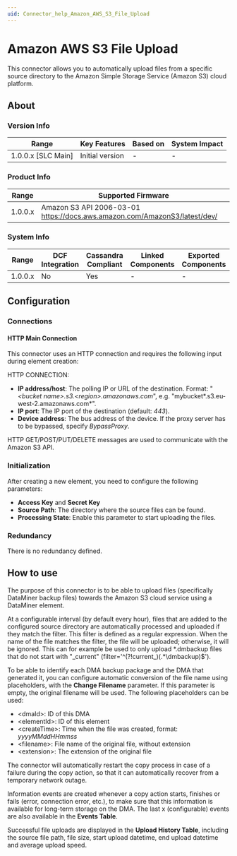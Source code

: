 ```yaml
---
uid: Connector_help_Amazon_AWS_S3_File_Upload
---
```


# Amazon AWS S3 File Upload

This connector allows you to automatically upload files from a specific source directory to the Amazon Simple Storage Service (Amazon S3) cloud platform.

## About

### Version Info

| **Range**            | **Key Features** | **Based on** | **System Impact** |
|----------------------|------------------|--------------|-------------------|
| 1.0.0.x \[SLC Main\] | Initial version  | \-           | \-                |

### Product Info

| **Range** | **Supported Firmware**                                                      |
|-----------|-----------------------------------------------------------------------------|
| 1.0.0.x   | Amazon S3 API 2006-03-01 <https://docs.aws.amazon.com/AmazonS3/latest/dev/> |

### System Info

| **Range** | **DCF Integration** | **Cassandra Compliant** | **Linked Components** | **Exported Components** |
|-----------|---------------------|-------------------------|-----------------------|-------------------------|
| 1.0.0.x   | No                  | Yes                     | \-                    | \-                      |

## Configuration

### Connections

#### HTTP Main Connection

This connector uses an HTTP connection and requires the following input during element creation:

HTTP CONNECTION:

- **IP address/host**: The polling IP or URL of the destination. Format: "*\<bucket name\>.s3.\<region\>.amazonaws.com*", e.g. "mybucket*.s3.eu-west-2.amazonaws.com*".
- **IP port**: The IP port of the destination (default: *443*).
- **Device address**: The bus address of the device. If the proxy server has to be bypassed, specify *BypassProxy*.

HTTP GET/POST/PUT/DELETE messages are used to communicate with the Amazon S3 API.

### Initialization

After creating a new element, you need to configure the following parameters:

- **Access Key** and **Secret Key**
- **Source Path**: The directory where the source files can be found.
- **Processing State**: Enable this parameter to start uploading the files.

### Redundancy

There is no redundancy defined.

## How to use

The purpose of this connector is to be able to upload files (specifically DataMiner backup files) towards the Amazon S3 cloud service using a DataMiner element.

At a configurable interval (by default every hour), files that are added to the configured source directory are automatically processed and uploaded if they match the filter. This filter is defined as a regular expression. When the name of the file matches the filter, the file will be uploaded; otherwise, it will be ignored. This can for example be used to only upload \*.dmbackup files that do not start with "\_current" (filter='^(?!current\_)(.\*\\dmbackup)\$').

To be able to identify each DMA backup package and the DMA that generated it, you can configure automatic conversion of the file name using placeholders, with the **Change Filename** parameter. If this parameter is empty, the original filename will be used. The following placeholders can be used:

- \<dmaId\>: ID of this DMA
- \<elementId\>: ID of this element
- \<createTime\>: Time when the file was created, format: *yyyyMMddHHmmss*
- \<filename\>: File name of the original file, without extension
- \<extension\>: The extension of the original file

The connector will automatically restart the copy process in case of a failure during the copy action, so that it can automatically recover from a temporary network outage.

Information events are created whenever a copy action starts, finishes or fails (error, connection error, etc.), to make sure that this information is available for long-term storage on the DMA. The last x (configurable) events are also available in the **Events Table**.

Successful file uploads are displayed in the **Upload History Table**, including the source file path, file size, start upload datetime, end upload datetime and average upload speed.
